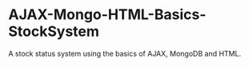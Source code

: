 # AJAX-Mongo-HTML-Basics-StockSystem
 A stock status system using the basics of AJAX, MongoDB and HTML. 
